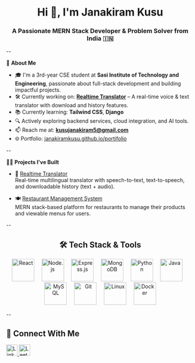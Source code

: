 <h1 align="center">Hi 👋, I'm Janakiram Kusu</h1>
<h3 align="center">A Passionate MERN Stack Developer & Problem Solver from India 🇮🇳</h3>

--

🌟 **About Me**

- 🎓 I'm a 3rd-year CSE student at **Sasi Institute of Technology and Engineering**, passionate about full-stack development and building impactful projects.
- 🛠️ Currently working on: [**Realtime Translator**](https://github.com/kusujanakiram/Realtime-Translation) – A real-time voice & text translator with download and history features.
- 📚 Currently learning: **Tailwind CSS**, **Django**
- 🔍 Actively exploring backend services, cloud integration, and AI tools.
- 📫 Reach me at: **kusujanakiram5@gmail.com**
- 🌐 Portfolio: [janakiramkusu.github.io/portifolio](https://janakiramkusu.github.io/portifolio/)

--

🧑‍💻 **Projects I've Built** 

- 🔁 [Realtime Translator](https://github.com/kusujanakiram/Realtime-Translation)  
  Real-time multilingual translator with speech-to-text, text-to-speech, and downloadable history (text + audio).
  
- 🍽️ [Restaurant Management System](https://github.com/kusujanakiram/Restaurant-Management)  
  MERN stack-based platform for restaurants to manage their products and viewable menus for users.

--

<h2 align="center">🛠️ Tech Stack & Tools</h2>

<p align="center">
  <img src="https://cdn.jsdelivr.net/gh/devicons/devicon/icons/react/react-original.svg" height="60" alt="React" />
  &nbsp;&nbsp;&nbsp;
  <img src="https://cdn.jsdelivr.net/gh/devicons/devicon/icons/nodejs/nodejs-original.svg" height="60" alt="Node.js" />
  &nbsp;&nbsp;&nbsp;
  <img src="https://cdn.jsdelivr.net/gh/devicons/devicon/icons/express/express-original.svg" height="60" alt="Express.js" />
  &nbsp;&nbsp;&nbsp;
  <img src="https://cdn.jsdelivr.net/gh/devicons/devicon/icons/mongodb/mongodb-original.svg" height="60" alt="MongoDB" />
  &nbsp;&nbsp;&nbsp;
  <img src="https://cdn.jsdelivr.net/gh/devicons/devicon/icons/python/python-original.svg" height="60" alt="Python" />
  &nbsp;&nbsp;&nbsp;
  <img src="https://cdn.jsdelivr.net/gh/devicons/devicon/icons/java/java-original.svg" height="60" alt="Java" />
  &nbsp;&nbsp;&nbsp;
  <img src="https://cdn.jsdelivr.net/gh/devicons/devicon/icons/mysql/mysql-original.svg" height="60" alt="MySQL" />
  &nbsp;&nbsp;&nbsp;
  <img src="https://cdn.jsdelivr.net/gh/devicons/devicon/icons/git/git-original.svg" height="60" alt="Git" />
  &nbsp;&nbsp;&nbsp;
  <img src="https://cdn.jsdelivr.net/gh/devicons/devicon/icons/linux/linux-original.svg" height="60" alt="Linux" />
  &nbsp;&nbsp;&nbsp;
  <img src="https://cdn.jsdelivr.net/gh/devicons/devicon/icons/docker/docker-original.svg" height="60" alt="Docker" />
</p>

--


## 📱 Connect With Me

<p align="left">
  <a href="https://linkedin.com/in/janakiramkusu" target="_blank">
    <img src="https://cdn.jsdelivr.net/gh/devicons/devicon/icons/linkedin/linkedin-original.svg" height="30" alt="LinkedIn" />
  </a>
  <a href="https://www.leetcode.com/kusujanakiram" target="_blank">
    <img src="https://upload.wikimedia.org/wikipedia/commons/1/19/LeetCode_logo_black.png" height="30" alt="LeetCode" />
  </a>
</p>

